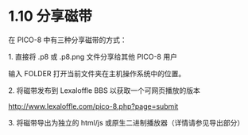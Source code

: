 # 1.10 分享磁带

在 PICO-8 中有三种分享磁带的方式：

1\. 直接将 .p8 或 .p8.png 文件分享给其他 PICO-8 用户

输入 FOLDER 打开当前文件夹在主机操作系统中的位置。

2\. 将磁带发布到 Lexaloffle BBS 以获取一个可网页播放的版本

http://www.lexaloffle.com/pico-8.php?page=submit

3\. 将磁带导出为独立的 html/js 或原生二进制播放器（详情请参见导出部分）